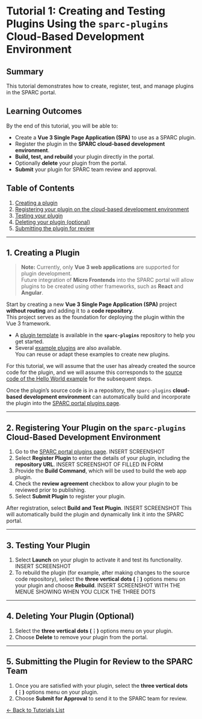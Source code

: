 # Tutorial 1: Creating and Testing Plugins Using the `sparc-plugins` Cloud-Based Development Environment

## Summary
This tutorial demonstrates how to create, register, test, and manage plugins in the SPARC portal.  

## Learning Outcomes
By the end of this tutorial, you will be able to:

- Create a **Vue 3 Single Page Application (SPA)** to use as a SPARC plugin.  
- Register the plugin in the **SPARC cloud-based development environment**.  
- **Build, test, and rebuild** your plugin directly in the portal.  
- Optionally **delete** your plugin from the portal.  
- **Submit** your plugin for SPARC team review and approval.

## Table of Contents
1. [Creating a plugin](#1-creating-a-plugin)  
2. [Registering your plugin on the cloud-based development environment](#2-registering-your-plugin-on-the-sparc-plugins-cloud-based-development-environment)  
3. [Testing your plugin](#3-testing-your-plugin)  
4. [Deleting your plugin (optional)](#4-deleting-your-plugin-optional)  
5. [Submitting the plugin for review](#5-submitting-the-plugin-for-review-to-the-sparc-team)

---

## 1. Creating a Plugin

> **Note:** Currently, only **Vue 3 web applications** are supported for plugin development.  
> Future integration of **Micro Frontends** into the SPARC portal will allow plugins to be created using other frameworks, such as **React** and **Angular**.

Start by creating a new **Vue 3 Single Page Application (SPA)** project **without routing** and adding it to a **code repository**.  
This project serves as the foundation for deploying the plugin within the Vue 3 framework.

- A [plugin template](https://github.com/PrasadBabarendaGamage/2025-team-D/blob/main/resource/plugin-template/README.md) is available in the **`sparc-plugins`** repository to help you get started.  
- Several [example plugins](https://github.com/PrasadBabarendaGamage/2025-team-D/blob/main/README.md#running-example-plugins) are also available.  
  You can reuse or adapt these examples to create new plugins.

For this tutorial, we will assume that the user has already created the source code for the plugin, and we will assume this corresponds to the [source code of the Hello World example](https://github.com/SPARC-FAIR-Codeathon/2025-team-D-sparc-plugins-hello-world/) for the subsequent steps.

Once the plugin’s source code is in a repository, the `sparc-plugins` **cloud-based development environment** can automatically build and incorporate the plugin into the [SPARC portal plugins page](http://130.216.217.115:3000/register-plugins).

---

## 2. Registering Your Plugin on the `sparc-plugins` Cloud-Based Development Environment

1. Go to the [SPARC portal plugins page](http://130.216.217.115:3000/register-plugins).
   INSERT SCREENSHOT
3. Select **Register Plugin** to enter the details of your plugin, including the **repository URL**.
   INSERT SCREENSHOT OF FILLED IN FORM
5. Provide the **Build Command**, which will be used to build the web app plugin.  
6. Check the **review agreement** checkbox to allow your plugin to be reviewed prior to publishing.  
7. Select **Submit Plugin** to register your plugin.

After registration, select **Build and Test Plugin**.
INSERT SCREENSHOT
This will automatically build the plugin and dynamically link it into the SPARC portal.

---

## 3. Testing Your Plugin

1. Select **Launch** on your plugin to activate it and test its functionality.
   INSERT SCREENSHOT 
3. To rebuild the plugin (for example, after making changes to the source code repository), select the **three vertical dots (⋮)** options menu on your plugin and choose **Rebuild**.
   INSERT SCREENSHOT WITH THE MENUE SHOWING WHEN YOU CLICK THE THREE DOTS

---

## 4. Deleting Your Plugin (Optional)

1. Select the **three vertical dots (⋮)** options menu on your plugin.  
2. Choose **Delete** to remove your plugin from the portal.

---

## 5. Submitting the Plugin for Review to the SPARC Team

1. Once you are satisfied with your plugin, select the **three vertical dots (⋮)** options menu on your plugin.  
2. Choose **Submit for Approval** to send it to the SPARC team for review.

[← Back to Tutorials List](../README.md#tutorials-for-creating-new-plugins)
